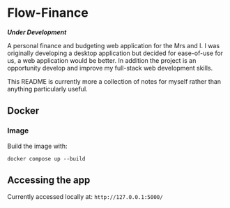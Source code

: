 # Flow-Finance
***Under Development***

A personal finance and budgeting web application for the Mrs and I. I was originally developing a desktop application but decided for ease-of-use for us, a web application would be better. In addition the project is an opportunity develop and improve my full-stack web development skills.

This README is currently more a collection of notes for myself rather than anything particularly useful.

## Docker
### Image
Build the image with:
```
docker compose up --build
```

## Accessing the app
Currently accessed locally at: `http://127.0.0.1:5000/`
